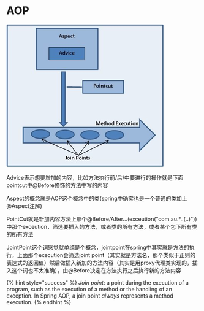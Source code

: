 # AOP

![](../.gitbook/assets/image%20%283%29.png)

Advice表示想要增加的内容，比如方法执行前/后/中要进行的操作就是下面pointcut中@Before修饰的方法中写的内容

Aspect的概念就是AOP这个概念中的类\(spring中确实也是一个普通的类加上@Aspect注解\)

PointCut就是新加内容方法上那个@Before/After...\(exceution\("com.au.\*..\(..\)"\)\)中那个exceution，筛选要插入的方法，或者类的所有方法，或者某个包下所有类的所有方法

JointPoint这个词感觉就单纯是个概念，jointpoint在spring中其实就是方法的执行，上面那个execution会筛选joint point（其实就是方法名，那个类似于正则的表达式的返回值）然后做插入新加的方法内容（其实是用proxy代理类实现的，插入这个词也不太准确），由@Before决定在方法执行之后执行新的方法内容

{% hint style="success" %}
_Join point_: a point during the execution of a program, such as the execution of a method or the handling of an exception. In Spring AOP, a join point _always_ represents a method execution.
{% endhint %}


